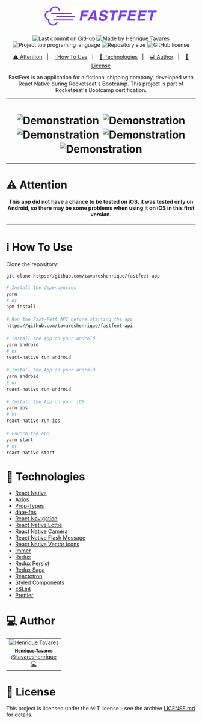 <h1 align="center">
  <img alt="FastFeet" title="FastFeet" src="src/assets/fastfeet-logo@2x.png" width="300px" />
</h1>

<p align="center">
  <img alt="Last commit on GitHub" src="https://img.shields.io/github/last-commit/tavareshenrique/fastfeet-app?color=7D40E7">
  <img alt="Made by Henrique Tavares" src="https://img.shields.io/badge/made%20by-Henrique Tavares-%20?color=7D40E7">
  <img alt="Project top programing language" src="https://img.shields.io/github/languages/top/tavareshenrique/fastfeet-app?color=7D40E7">
  <img alt="Repository size" src="https://img.shields.io/github/repo-size/tavareshenrique/fastfeet-app?color=7D40E7">
  <img alt="GitHub license" src="https://img.shields.io/github/license/tavareshenrique/fastfeet-app?color=7D40E7">
</p>

<p align="center">
  <a href="#warning-attention">⚠️ Attention</a>&nbsp;&nbsp;&nbsp;|&nbsp;&nbsp;&nbsp;
  <a href="#information_source-how-to-use">ℹ️ How To Use</a>&nbsp;&nbsp;&nbsp;|&nbsp;&nbsp;&nbsp;
  <a href="#rocket-technologies">🚀 Technologies</a>&nbsp;&nbsp;&nbsp;|&nbsp;&nbsp;&nbsp;
  <a href="#computer-author">💻 Author</a>&nbsp;&nbsp;&nbsp;|&nbsp;&nbsp;&nbsp;
  <a href="#memo-license">📝 License</a>
</p>
<p align="center">
  FastFeet is an application for a fictional shipping company, developed with React Native during Rocketseat's Bootcamp. This project is part of Rocketseat's Bootcamp certification.
</p>

---

<h1 align="center">
  <img alt="Demonstration" style="margin: 2px" title="Demonstration" src="src/assets/presentation/Login.gif" width="300px" />

  <img alt="Demonstration" style="margin: 2px" title="Demonstration" src="src/assets/presentation/Exibição.gif" width="300px" />

  <img alt="Demonstration" style="margin: 2px" title="Demonstration" src="src/assets/presentation/RetirarEncomenda.gif" width="300px" />

  <img alt="Demonstration" style="margin: 2px" title="Demonstration" src="src/assets/presentation/InformarProblema.gif" width="300px" />

  <img alt="Demonstration" style="margin: 2px" title="Demonstration" src="src/assets/presentation/ConcluirEntrega.gif" width="300px" />
</h1>

---

# :warning: Attention

<h4 align="center">
  This app did not have a chance to be tested on iOS, it was tested only on Android, so there may be some problems when using it on iOS in this first version.
</h4>

---

# :information_source: How To Use

Clone the repository:

```bash
git clone https://github.com/tavareshenrique/fastfeet-app
```

```bash
# Install the dependencies
yarn
# or
npm install

# Run the Fast-Fett API before starting the app
https://github.com/tavareshenrique/fastfeet-api

# Install the App on your Android
yarn android
# or
react-native run android

# Install the App on your Android
yarn android
# or
react-native run-android

# Install the App on your iOS
yarn ios
# or
react-native run-ios

# Launch the app
yarn start
# or
react-native start
```

# :rocket: Technologies

- [React Native](https://reactnative.dev/)
- [Axios](https://github.com/axios/axios)
- [Prop-Types](https://www.npmjs.com/package/prop-types)
- [date-fns](https://date-fns.org/)
- [React Navigation](https://reactnavigation.org/)
- [React Native Lottie](https://github.com/react-native-community/lottie-react-native)
- [React Native Camera](https://github.com/react-native-community/react-native-camera)
- [React Native Flash Message](https://github.com/lucasferreira/react-native-flash-message)
- [React Native Vector Icons](https://github.com/oblador/react-native-vector-icons)
- [Immer](https://github.com/immerjs/immer)
- [Redux](https://redux.js.org/)
- [Redux Persist](https://github.com/rt2zz/redux-persist)
- [Redux Saga](https://github.com/redux-saga/redux-saga)
- [Reactotron](https://github.com/infinitered/reactotron)
- [Styled Components](https://www.styled-components.com/)
- [ESLint](https://eslint.org/)
- [Prettier](https://prettier.io/)

# :computer: Author

<table>
  <tr>
    <td align="center">
      <a href="http://github.com/tavareshenrique/">
        <img src="https://avatars1.githubusercontent.com/u/27022914?v=4" width="100px;" alt="Henrique Tavares"/>
        <br />
        <sub>
          <b>Henrique Tavares</b>
        </sub>
       </a>
       <br />
       <a href="https://www.linkedin.com/in/tavareshenrique/" title="Linkedin">@tavareshenrique</a>
       <br />
       <a href="https://github.com/tavareshenrique/fastfeet-app/commits?author=tavareshenrique" title="Code">💻</a>
    </td>
  </tr>
</table>

# :memo: License

This project is licensed under the MIT license - see the archive [LICENSE.md](https://github.com/tavareshenrique/fastfeet-app/blob/master/LICENSE.md) for details.
